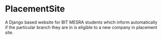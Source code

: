 # PlacementSite
A Django based website for BIT MESRA students 
which inform automatically if the particular branch they are in is eligible to a new company in placement site.
